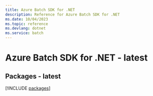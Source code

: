 ```yaml
---
title: Azure Batch SDK for .NET
description: Reference for Azure Batch SDK for .NET
ms.date: 10/04/2023
ms.topic: reference
ms.devlang: dotnet
ms.service: batch
---
```

# Azure Batch SDK for .NET - latest
## Packages - latest
[!INCLUDE [packages](batch-index.md)]